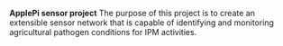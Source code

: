 **ApplePi sensor project**
The purpose of this project is to create an extensible sensor network that is capable of identifying and monitoring agricultural pathogen conditions for IPM activities.

